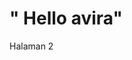 <html>
<head>
    
</head>
<body>
<h1> " Hello avira"</h1>
  <a herf="halaman2.html">Halaman 2 </a>
</body>
  
  
</html>

